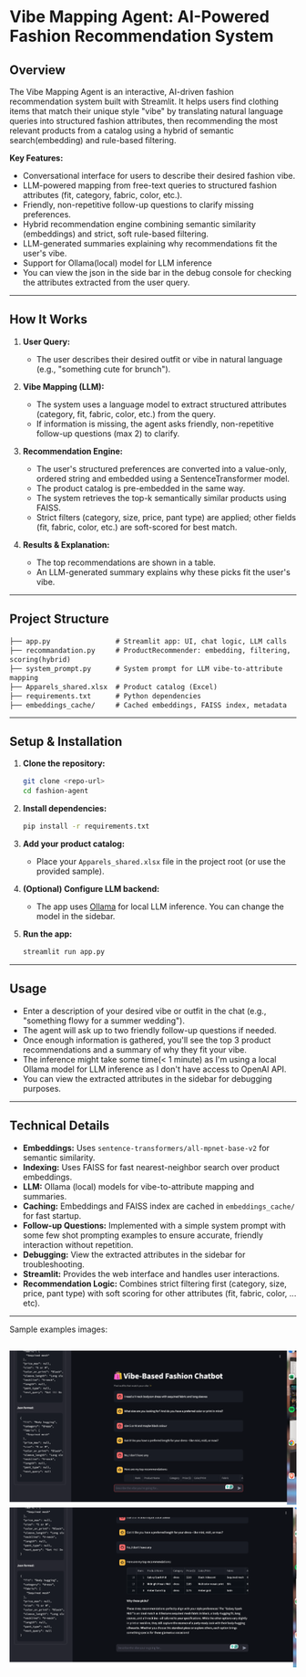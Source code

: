 # Vibe Mapping Agent: AI-Powered Fashion Recommendation System

## Overview

The Vibe Mapping Agent is an interactive, AI-driven fashion recommendation system built with Streamlit. It helps users find clothing items that match their unique style "vibe" by translating natural language queries into structured fashion attributes, then recommending the most relevant products from a catalog using a hybrid of semantic search(embedding) and rule-based filtering.

**Key Features:**
- Conversational interface for users to describe their desired fashion vibe.
- LLM-powered mapping from free-text queries to structured fashion attributes (fit, category, fabric, color, etc.).
- Friendly, non-repetitive follow-up questions to clarify missing preferences.
- Hybrid recommendation engine combining semantic similarity (embeddings) and strict, soft rule-based filtering.
- LLM-generated summaries explaining why recommendations fit the user's vibe.
- Support for Ollama(local) model for LLM inference
- You can view the json in the side bar in the debug console for checking the attributes extracted from the user query.
---

## How It Works

1. **User Query:**
   - The user describes their desired outfit or vibe in natural language (e.g., "something cute for brunch").

2. **Vibe Mapping (LLM):**
   - The system uses a language model to extract structured attributes (category, fit, fabric, color, etc.) from the query.
   - If information is missing, the agent asks friendly, non-repetitive follow-up questions (max 2) to clarify.

3. **Recommendation Engine:**
   - The user's structured preferences are converted into a value-only, ordered string and embedded using a SentenceTransformer model.
   - The product catalog is pre-embedded in the same way.
   - The system retrieves the top-k semantically similar products using FAISS.
   - Strict filters (category, size, price, pant type) are applied; other fields (fit, fabric, color, etc.) are soft-scored for best match.

4. **Results & Explanation:**
   - The top recommendations are shown in a table.
   - An LLM-generated summary explains why these picks fit the user's vibe.

---

## Project Structure

```
├── app.py                # Streamlit app: UI, chat logic, LLM calls
├── recommandation.py     # ProductRecommender: embedding, filtering, scoring(hybrid)
├── system_prompt.py      # System prompt for LLM vibe-to-attribute mapping
├── Apparels_shared.xlsx  # Product catalog (Excel)
├── requirements.txt      # Python dependencies
├── embeddings_cache/     # Cached embeddings, FAISS index, metadata
```

---

## Setup & Installation

1. **Clone the repository:**
   ```sh
   git clone <repo-url>
   cd fashion-agent
   ```

2. **Install dependencies:**
   ```sh
   pip install -r requirements.txt
   ```

3. **Add your product catalog:**
   - Place your `Apparels_shared.xlsx` file in the project root (or use the provided sample).

4. **(Optional) Configure LLM backend:**
   - The app uses [Ollama](https://ollama.com/) for local LLM inference. You can change the model in the sidebar.

5. **Run the app:**
   ```sh
   streamlit run app.py
   ```
---

## Usage

- Enter a description of your desired vibe or outfit in the chat (e.g., "something flowy for a summer wedding").
- The agent will ask up to two friendly follow-up questions if needed.
- Once enough information is gathered, you'll see the top 3 product recommendations and a summary of why they fit your vibe.
- The inference might take some time(< 1 minute) as I'm using a local Ollama model for LLM inference as I don't have access to OpenAI API.
- You can view the extracted attributes in the sidebar for debugging purposes.

---

## Technical Details

- **Embeddings:** Uses `sentence-transformers/all-mpnet-base-v2` for semantic similarity.
- **Indexing:** Uses FAISS for fast nearest-neighbor search over product embeddings.
- **LLM:** Ollama (local) models for vibe-to-attribute mapping and summaries.
- **Caching:** Embeddings and FAISS index are cached in `embeddings_cache/` for fast startup.
- **Follow-up Questions:** Implemented with a simple system prompt with some few shot prompting examples to ensure accurate, friendly interaction without repetition.
- **Debugging:** View the extracted attributes in the sidebar for troubleshooting.
- **Streamlit:** Provides the web interface and handles user interactions.
- **Recommendation Logic:** Combines strict filtering first (category, size, price, pant type) with soft scoring for other attributes (fit, fabric, color, ... etc).

---

Sample examples images:

![Example](img-1.png)
![](img-2.png)
---

